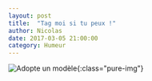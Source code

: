 ```yaml
---
layout: post
title:  "Tag moi si tu peux !"
author: Nicolas
date: 2017-03-05 21:00:00
category: Humeur
---
```

![Adopte un modèle]({{site.url}}/img/adopte_un_mec.jpg){:class="pure-img"}

